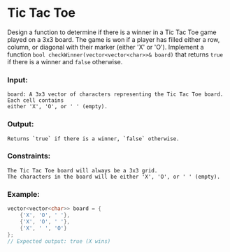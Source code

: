# Tic Tac Toe
Design a function to determine if there is a winner in a Tic Tac Toe game played on a 3x3 board. 
The game is won if a player has filled either a row, column, or diagonal with their marker 
(either 'X' or 'O'). Implement a function `bool checkWinner(vector<vector<char>>& board)` that 
returns `true` if there is a winner and `false` otherwise.


### Input:
    board: A 3x3 vector of characters representing the Tic Tac Toe board. Each cell contains 
    either 'X', 'O', or ' ' (empty).

### Output:
    Returns `true` if there is a winner, `false` otherwise.

### Constraints:
    The Tic Tac Toe board will always be a 3x3 grid.
    The characters in the board will be either 'X', 'O', or ' ' (empty).

### Example:
```cpp
vector<vector<char>> board = {
    {'X', 'O', ' '},
    {'X', 'O', ' '},
    {'X', ' ', 'O'}
};
// Expected output: true (X wins)
```

